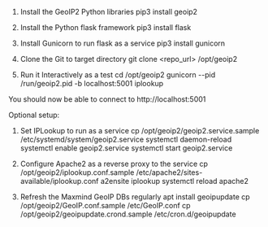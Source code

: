 1. Install the GeoIP2 Python libraries
  pip3 install geoip2

2. Install the Python flask framework
  pip3 install flask

3. Install Gunicorn to run flask as a service
  pip3 install gunicorn

4. Clone the Git to target directory
  git clone <repo_url> /opt/geoip2

5. Run it Interactively as a test
  cd /opt/geoip2
  gunicorn --pid /run/geoip2.pid -b localhost:5001 iplookup

You should now be able to connect to http://localhost:5001

Optional setup:
1. Set IPLookup to run as a service
  cp /opt/geoip2/geoip2.service.sample /etc/systemd/system/geoip2.service
  systemctl daemon-reload
  systemctl enable geoip2.service
  systemctl start geoip2.service

2. Configure Apache2 as a reverse proxy to the service
  cp /opt/geoip2/iplookup.conf.sample /etc/apache2/sites-available/iplookup.conf
  a2ensite iplookup
  systemctl reload apache2

3. Refresh the Maxmind GeoIP DBs regularly
  apt install geoipupdate
  cp /opt/geoip2/GeoIP.conf.sample /etc/GeoIP.conf
  cp /opt/geoip2/geoipupdate.crond.sample /etc/cron.d/geoipupdate

